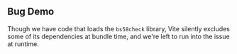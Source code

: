 Bug Demo
--------

Though we have code that loads the `bs58check` library, Vite silently excludes
some of its dependencies at bundle time, and we're left to run into the issue
at runtime.